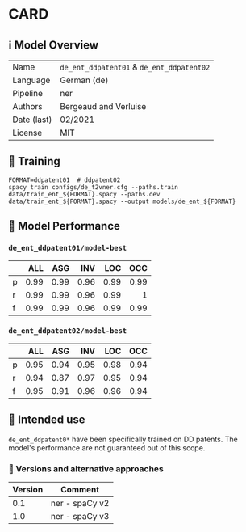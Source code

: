 # CARD

## ℹ️ Model Overview

|||
|---|---|
|Name| `de_ent_ddpatent01` & `de_ent_ddpatent02` |
|Language|German (de)|
|Pipeline|ner |
|Authors|Bergeaud and Verluise|
|Date (last)|02/2021 |
|License|MIT|


## 👷 Training

```shell
FORMAT=ddpatent01  # ddpatent02
spacy train configs/de_t2vner.cfg --paths.train data/train_ent_${FORMAT}.spacy --paths.dev data/train_ent_${FORMAT}.spacy --output models/de_ent_${FORMAT}
```

## 🔮 Model Performance

### `de_ent_ddpatent01/model-best`

|    |   ALL |   ASG |   INV |   LOC |   OCC |
|:---|------:|------:|------:|------:|------:|
| p  |  0.99 |  0.99 |  0.96 |  0.99 |  0.99 |
| r  |  0.99 |  0.99 |  0.96 |  0.99 |  1    |
| f  |  0.99 |  0.99 |  0.96 |  0.99 |  0.99 |

### `de_ent_ddpatent02/model-best`

|    |   ALL |   ASG |   INV |   LOC |   OCC |
|:---|------:|------:|------:|------:|------:|
| p  |  0.95 |  0.94 |  0.95 |  0.98 |  0.94 |
| r  |  0.94 |  0.87 |  0.97 |  0.95 |  0.94 |
| f  |  0.95 |  0.91 |  0.96 |  0.96 |  0.94 |


## 🎯 Intended use

`de_ent_ddpatent0*` have been specifically trained on DD patents. The model's performance are not guaranteed out of this scope.

### 🔂 Versions and alternative approaches

|Version|Comment|
|---|---|
|0.1|ner - spaCy v2|
|1.0|ner - spaCy v3|
